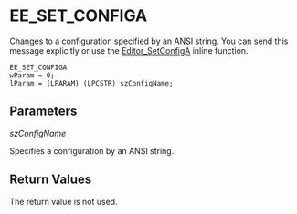 # EE\_SET\_CONFIGA

Changes to a configuration specified by an ANSI string. You can send this
message explicitly or use the
[Editor\_SetConfigA](../macro/editor_setconfiga)
inline function.

```
EE_SET_CONFIGA
wParam = 0;
lParam = (LPARAM) (LPCSTR) szConfigName;
```

## Parameters

_szConfigName_

Specifies a configuration by an ANSI string.

## Return Values

The return value is not used.
